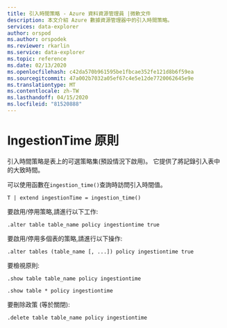 ```yaml
---
title: 引入時間策略 - Azure 資料資源管理員 |微軟文件
description: 本文介紹 Azure 數據資源管理器中的引入時間策略。
services: data-explorer
author: orspod
ms.author: orspodek
ms.reviewer: rkarlin
ms.service: data-explorer
ms.topic: reference
ms.date: 02/13/2020
ms.openlocfilehash: c42da570b961595be1fbcae352fe121d8b6f59ea
ms.sourcegitcommit: 47a002b7032a05ef67c4e5e12de7720062645e9e
ms.translationtype: MT
ms.contentlocale: zh-TW
ms.lasthandoff: 04/15/2020
ms.locfileid: "81520888"
---
```

# <a name="ingestiontime-policy"></a>IngestionTime 原則

引入時間策略是表上的可選策略集(預設情況下啟用)。
它提供了將記錄引入表中的大致時間。

可以使用函數在`ingestion_time()`查詢時訪問引入時間值。

```kusto
T | extend ingestionTime = ingestion_time()
```

要啟用/停用策略,請進行以下工作:
```kusto
.alter table table_name policy ingestiontime true
```

要啟用/停用多個表的策略,請進行以下操作:
```kusto
.alter tables (table_name [, ...]) policy ingestiontime true
```

要檢視原則:
```kusto
.show table table_name policy ingestiontime  

.show table * policy ingestiontime  
```

要刪除政策 (等於關閉):
```kusto
.delete table table_name policy ingestiontime  
```